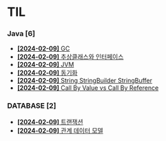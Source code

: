 # TIL
 
### Java [6]
- [**[2024-02-09]**  GC](https://github.com/A-lass/TIL/blob/main/Java/GC.md)
- [**[2024-02-09]**  추상클래스와 인터페이스](https://github.com/A-lass/TIL/blob/main/Java/추상클래스와_인터페이스.md)
- [**[2024-02-09]**  JVM](https://github.com/A-lass/TIL/blob/main/Java/JVM.md)
- [**[2024-02-09]**  동기화](https://github.com/A-lass/TIL/blob/main/Java/동기화.md)
- [**[2024-02-09]**  String StringBuilder StringBuffer](https://github.com/A-lass/TIL/blob/main/Java/String_StringBuilder_StringBuffer.md)
- [**[2024-02-09]**  Call By Value vs Call By Reference](https://github.com/A-lass/TIL/blob/main/Java/Call_By_Value_vs_Call_By_Reference.md)
### DATABASE [2]
- [**[2024-02-09]**  트랜잭션](https://github.com/A-lass/TIL/blob/main/DATABASE/트랜잭션.md)
- [**[2024-02-09]**  관계 데이터 모델](https://github.com/A-lass/TIL/blob/main/DATABASE/관계_데이터_모델.md)
